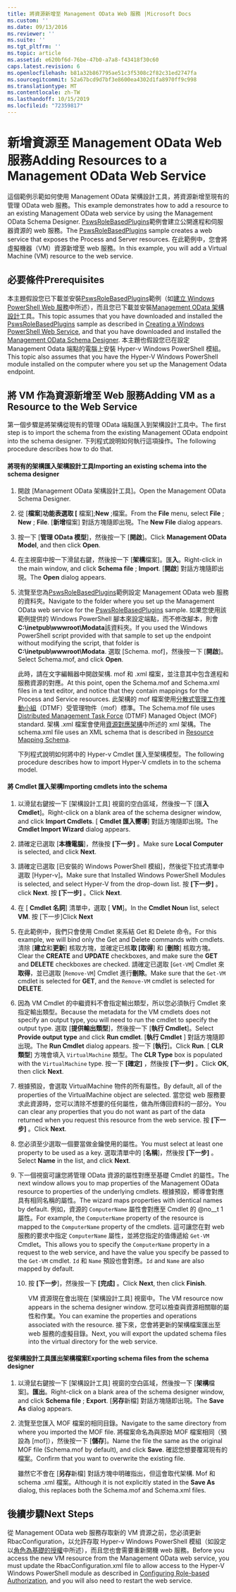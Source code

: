 ```yaml
---
title: 將資源新增至 Management OData Web 服務 |Microsoft Docs
ms.custom: ''
ms.date: 09/13/2016
ms.reviewer: ''
ms.suite: ''
ms.tgt_pltfrm: ''
ms.topic: article
ms.assetid: e620bf6d-76be-47b0-a7a8-f43418f30c60
caps.latest.revision: 6
ms.openlocfilehash: b81a32b867795ae51c3f5308c2f82c31ed2747fa
ms.sourcegitcommit: 52a67bcd9d7bf3e8600ea4302d1fa8970ff9c998
ms.translationtype: MT
ms.contentlocale: zh-TW
ms.lasthandoff: 10/15/2019
ms.locfileid: "72359817"
---
```

# <a name="adding-resources-to-a-management-odata-web-service"></a><span data-ttu-id="23980-102">新增資源至 Management OData Web 服務</span><span class="sxs-lookup"><span data-stu-id="23980-102">Adding Resources to a Management OData Web Service</span></span>

<span data-ttu-id="23980-103">這個範例示範如何使用 Management OData 架構設計工具，將資源新增至現有的管理 OData web 服務。</span><span class="sxs-lookup"><span data-stu-id="23980-103">This example demonstrates how to add a resource to an existing Management OData web service by using the Management OData Schema Designer.</span></span> <span data-ttu-id="23980-104">[PswsRoleBasedPlugins](https://code.msdn.microsoft.com:443/windowsdesktop/PswsRoleBasedPlugins-9c79b75a)範例會建立公開進程和伺服器資源的 web 服務。</span><span class="sxs-lookup"><span data-stu-id="23980-104">The [PswsRoleBasedPlugins](https://code.msdn.microsoft.com:443/windowsdesktop/PswsRoleBasedPlugins-9c79b75a) sample creates a web service that exposes the Process and Server resources.</span></span> <span data-ttu-id="23980-105">在此範例中，您會將虛擬機器（VM）資源新增至 web 服務。</span><span class="sxs-lookup"><span data-stu-id="23980-105">In this example, you will add a Virtual Machine (VM) resource to the web service.</span></span>

## <a name="prerequisites"></a><span data-ttu-id="23980-106">必要條件</span><span class="sxs-lookup"><span data-stu-id="23980-106">Prerequisites</span></span>

<span data-ttu-id="23980-107">本主題假設您已下載並安裝[PswsRoleBasedPlugins](https://code.msdn.microsoft.com:443/windowsdesktop/PswsRoleBasedPlugins-9c79b75a)範例（如[建立 Windows PowerShell Web 服務](./creating-a-management-odata-web-service.md)中所述），而且您已下載並安裝[Management OData 架構設計](https://marketplace.visualstudio.com/items?itemName=jlisc0.ManagementODataSchemaDesigner)工具。</span><span class="sxs-lookup"><span data-stu-id="23980-107">This topic assumes that you have downloaded and installed the [PswsRoleBasedPlugins](https://code.msdn.microsoft.com:443/windowsdesktop/PswsRoleBasedPlugins-9c79b75a) sample as described in [Creating a Windows PowerShell Web Service](./creating-a-management-odata-web-service.md), and that you have downloaded and installed the [Management OData Schema Designer](https://marketplace.visualstudio.com/items?itemName=jlisc0.ManagementODataSchemaDesigner).</span></span> <span data-ttu-id="23980-108">本主題也假設您已在設定 Management Odata 端點的電腦上安裝 Hyper-v Windows PowerShell 模組。</span><span class="sxs-lookup"><span data-stu-id="23980-108">This topic also assumes that you have the Hyper-V Windows PowerShell module installed on the computer where you set up the Management Odata endpoint.</span></span>

## <a name="adding-vm-as-a-resource-to-the-web-service"></a><span data-ttu-id="23980-109">將 VM 作為資源新增至 Web 服務</span><span class="sxs-lookup"><span data-stu-id="23980-109">Adding VM as a Resource to the Web Service</span></span>

<span data-ttu-id="23980-110">第一個步驟是將架構從現有的管理 OData 端點匯入到架構設計工具中。</span><span class="sxs-lookup"><span data-stu-id="23980-110">The first step is to import the schema from the existing Management OData endpoint into the schema designer.</span></span> <span data-ttu-id="23980-111">下列程式說明如何執行這項操作。</span><span class="sxs-lookup"><span data-stu-id="23980-111">The following procedure describes how to do that.</span></span>

#### <a name="importing-an-existing-schema-into-the-schema-designer"></a><span data-ttu-id="23980-112">將現有的架構匯入架構設計工具</span><span class="sxs-lookup"><span data-stu-id="23980-112">Importing an existing schema into the schema designer</span></span>

1. <span data-ttu-id="23980-113">開啟 [Management OData 架構設計工具]。</span><span class="sxs-lookup"><span data-stu-id="23980-113">Open the Management OData Schema Designer.</span></span>

2. <span data-ttu-id="23980-114">從 [**檔案**]**功能表選取 [** 檔案];**New** ;檔案。</span><span class="sxs-lookup"><span data-stu-id="23980-114">From the **File** menu, select **File** ; **New** ; **File**.</span></span> <span data-ttu-id="23980-115">[**新增**檔案] 對話方塊隨即出現。</span><span class="sxs-lookup"><span data-stu-id="23980-115">The **New File** dialog appears.</span></span>

3. <span data-ttu-id="23980-116">按一下 [**管理 OData 模型**]，然後按一下 [**開啟**]。</span><span class="sxs-lookup"><span data-stu-id="23980-116">Click **Management OData Model**, and then click **Open**.</span></span>

4. <span data-ttu-id="23980-117">在主視窗中按一下滑鼠右鍵，然後按一下 [**架構**檔案]。匯**入**。</span><span class="sxs-lookup"><span data-stu-id="23980-117">Right-click in the main window, and click **Schema file** ; **Import**.</span></span> <span data-ttu-id="23980-118">[**開啟**] 對話方塊隨即出現。</span><span class="sxs-lookup"><span data-stu-id="23980-118">The **Open** dialog appears.</span></span>

5. <span data-ttu-id="23980-119">流覽至您為[PswsRoleBasedPlugins](https://code.msdn.microsoft.com:443/windowsdesktop/PswsRoleBasedPlugins-9c79b75a)範例設定 Management OData web 服務的資料夾。</span><span class="sxs-lookup"><span data-stu-id="23980-119">Navigate to the folder where you set up the Management OData web service for the [PswsRoleBasedPlugins](https://code.msdn.microsoft.com:443/windowsdesktop/PswsRoleBasedPlugins-9c79b75a) sample.</span></span> <span data-ttu-id="23980-120">如果您使用該範例提供的 Windows PowerShell 腳本來設定端點，而不修改腳本，則會**C:\inetpub\wwwroot\Modata**該資料夾。</span><span class="sxs-lookup"><span data-stu-id="23980-120">If you used the Windows PowerShell script provided with that sample to set up the endpoint without modifying the script, that folder is **C:\inetpub\wwwroot\Modata**.</span></span> <span data-ttu-id="23980-121">選取 [Schema. mof]，然後按一下 [**開啟**]。</span><span class="sxs-lookup"><span data-stu-id="23980-121">Select Schema.mof, and click **Open**.</span></span>

   <span data-ttu-id="23980-122">此時，請在文字編輯器中開啟架構. mof 和 .xml 檔案，並注意其中包含進程和服務資源的對應。</span><span class="sxs-lookup"><span data-stu-id="23980-122">At this point, open the Schema.mof and Schema.xml files in a text editor, and notice that they contain mappings for the Process and Service resources.</span></span> <span data-ttu-id="23980-123">此架構的 mof 檔案使用[分散式管理工作推動小組](https://www.dmtf.org/)（DTMF）受管理物件（mof）標準。</span><span class="sxs-lookup"><span data-stu-id="23980-123">The Schema.mof file uses [Distributed Management  Task Force](https://www.dmtf.org/) (DTMF) Managed Object (MOF) standard.</span></span> <span data-ttu-id="23980-124">架構 .xml 檔案會使用[資源對應架構](./resource-mapping-schema.md)中所述的 xml 架構。</span><span class="sxs-lookup"><span data-stu-id="23980-124">The schema.xml file uses an XML schema that is described in [Resource Mapping Schema](./resource-mapping-schema.md).</span></span>

   <span data-ttu-id="23980-125">下列程式說明如何將中的 Hyper-v Cmdlet 匯入至架構模型。</span><span class="sxs-lookup"><span data-stu-id="23980-125">The following procedure describes how to import Hyper-V cmdlets in to the schema model.</span></span>

#### <a name="importing-cmdlets-into-the-schema"></a><span data-ttu-id="23980-126">將 Cmdlet 匯入架構</span><span class="sxs-lookup"><span data-stu-id="23980-126">Importing cmdlets into the schema</span></span>

1. <span data-ttu-id="23980-127">以滑鼠右鍵按一下 [架構設計工具] 視窗的空白區域，然後按一下 [匯**入 Cmdlet**]。</span><span class="sxs-lookup"><span data-stu-id="23980-127">Right-click on a blank area of the schema designer window, and click **Import Cmdlets**.</span></span> <span data-ttu-id="23980-128">[ **Cmdlet 匯入嚮導**] 對話方塊隨即出現。</span><span class="sxs-lookup"><span data-stu-id="23980-128">The **Cmdlet Import Wizard** dialog appears.</span></span>

2. <span data-ttu-id="23980-129">請確定已選取 [**本機電腦**]，然後按 **[下一步]** 。</span><span class="sxs-lookup"><span data-stu-id="23980-129">Make sure **Local Computer** is selected, and click **Next**.</span></span>

3. <span data-ttu-id="23980-130">請確定已選取 [已安裝的 Windows PowerShell 模組]，然後從下拉式清單中選取 [Hyper-v]。</span><span class="sxs-lookup"><span data-stu-id="23980-130">Make sure that Installed Windows PowerShell Modules is selected, and select Hyper-V from the drop-down list.</span></span> <span data-ttu-id="23980-131">按 **[下一步]** 。</span><span class="sxs-lookup"><span data-stu-id="23980-131">click **Next**.</span></span> <span data-ttu-id="23980-132">按 **[下一步]** 。</span><span class="sxs-lookup"><span data-stu-id="23980-132">Click **Next**.</span></span>

4. <span data-ttu-id="23980-133">在 [ **Cmdlet 名詞**] 清單中，選取 [ **VM**]。</span><span class="sxs-lookup"><span data-stu-id="23980-133">In the **Cmdlet Noun** list, select **VM**.</span></span> <span data-ttu-id="23980-134">按 [下一步]</span><span class="sxs-lookup"><span data-stu-id="23980-134">Click **Next**</span></span>

5. <span data-ttu-id="23980-135">在此範例中，我們只會使用 Cmdlet 來系結 Get 和 Delete 命令。</span><span class="sxs-lookup"><span data-stu-id="23980-135">For this example, we will bind only the Get and Delete commands with cmdlets.</span></span> <span data-ttu-id="23980-136">清除 [**建立**和**更新**] 核取方塊，並確定已核**取 [取得**] 和 [**刪除**] 核取方塊。</span><span class="sxs-lookup"><span data-stu-id="23980-136">Clear the **CREATE** and **UPDATE** checkboxes, and make sure the **GET** and **DELETE** checkboxes are checked.</span></span> <span data-ttu-id="23980-137">請確定已選取 [`Get-VM`] Cmdlet 來**取得**，並已選取 [`Remove-VM`] Cmdlet 進行**刪除**。</span><span class="sxs-lookup"><span data-stu-id="23980-137">Make sure that the `Get-VM` cmdlet is selected for **GET**, and the `Remove-VM` cmdlet is selected for **DELETE**.</span></span>

6. <span data-ttu-id="23980-138">因為 VM Cmdlet 的中繼資料不會指定輸出類型，所以您必須執行 Cmdlet 來指定輸出類型。</span><span class="sxs-lookup"><span data-stu-id="23980-138">Because the metadata for the VM cmdlets does not specify an output type, you will need to run the cmdlet to specify the output type.</span></span> <span data-ttu-id="23980-139">選取 [**提供輸出類型**]，然後按一下 [**執行 Cmdlet**]。</span><span class="sxs-lookup"><span data-stu-id="23980-139">Select **Provide output type** and click **Run cmdlet**.</span></span> <span data-ttu-id="23980-140">[**執行 Cmdlet** ] 對話方塊隨即出現。</span><span class="sxs-lookup"><span data-stu-id="23980-140">The **Run Cmdlet** dialog appears.</span></span> <span data-ttu-id="23980-141">按一下 [**執行**]。</span><span class="sxs-lookup"><span data-stu-id="23980-141">Click **Run**.</span></span> <span data-ttu-id="23980-142">[ **CLR 類型**] 方塊會填入 `VirtualMachine` 類型。</span><span class="sxs-lookup"><span data-stu-id="23980-142">The **CLR Type** box is populated with the `VirtualMachine` type.</span></span> <span data-ttu-id="23980-143">按一下 **[確定]** ，然後按 **[下一步]** 。</span><span class="sxs-lookup"><span data-stu-id="23980-143">Click **OK**, then click **Next**.</span></span>

7. <span data-ttu-id="23980-144">根據預設，會選取 VirtualMachine 物件的所有屬性。</span><span class="sxs-lookup"><span data-stu-id="23980-144">By default, all of the properties of the VirtualMachine object are selected.</span></span> <span data-ttu-id="23980-145">當您從 web 服務要求此資源時，您可以清除不想要的任何屬性，做為所傳回資料的一部分。</span><span class="sxs-lookup"><span data-stu-id="23980-145">You can clear any properties that you do not want as part of the data returned when you request this resource from the web service.</span></span> <span data-ttu-id="23980-146">按 **[下一步]** 。</span><span class="sxs-lookup"><span data-stu-id="23980-146">Click **Next**.</span></span>

8. <span data-ttu-id="23980-147">您必須至少選取一個要當做金鑰使用的屬性。</span><span class="sxs-lookup"><span data-stu-id="23980-147">You must select at least one property to be used as a key.</span></span> <span data-ttu-id="23980-148">選取清單中的 [**名稱**]，然後按 **[下一步]** 。</span><span class="sxs-lookup"><span data-stu-id="23980-148">Select **Name** in the list, and click **Next**.</span></span>

9. <span data-ttu-id="23980-149">下一個視窗可讓您將管理 OData 資源的屬性對應至基礎 Cmdlet 的屬性。</span><span class="sxs-lookup"><span data-stu-id="23980-149">The next window allows you to map properties of the Management OData resource to properties of the underlying cmdlets.</span></span> <span data-ttu-id="23980-150">根據預設，嚮導會對應具有相同名稱的屬性。</span><span class="sxs-lookup"><span data-stu-id="23980-150">The wizard maps properties with identical names by default.</span></span> <span data-ttu-id="23980-151">例如，資源的 `ComputerName` 屬性會對應至 Cmdlet 的 @no__t 1 屬性。</span><span class="sxs-lookup"><span data-stu-id="23980-151">For example, the `ComputerName` property of the resource is mapped to the `ComputerName` property of the cmdlets.</span></span>  <span data-ttu-id="23980-152">這可讓您在對 web 服務的要求中指定 `ComputerName` 屬性，並將您指定的值傳遞給 `Get-VM` Cmdlet。</span><span class="sxs-lookup"><span data-stu-id="23980-152">This allows you to specify the `ComputerName` property in a request to the web service, and have the value you specify be passed to the `Get-VM` cmdlet.</span></span> <span data-ttu-id="23980-153">`Id` 和 `Name` 預設也會對應。</span><span class="sxs-lookup"><span data-stu-id="23980-153">`Id` and `Name` are also mapped by default.</span></span>

   10. <span data-ttu-id="23980-154">按 **[下一步**]，然後按一下 **[完成]** 。</span><span class="sxs-lookup"><span data-stu-id="23980-154">Click **Next**, then click **Finish**.</span></span>

       <span data-ttu-id="23980-155">VM 資源現在會出現在 [架構設計工具] 視窗中。</span><span class="sxs-lookup"><span data-stu-id="23980-155">The VM resource now appears in the schema designer window.</span></span> <span data-ttu-id="23980-156">您可以檢查與資源相關聯的屬性和作業。</span><span class="sxs-lookup"><span data-stu-id="23980-156">You can examine the properties and operations associated with the resource.</span></span> <span data-ttu-id="23980-157">接下來，您會將更新的架構檔案匯出至 web 服務的虛擬目錄。</span><span class="sxs-lookup"><span data-stu-id="23980-157">Next, you will export the updated schema files into the virtual directory for the web service.</span></span>

#### <a name="exporting-schema-files-from-the-schema-designer"></a><span data-ttu-id="23980-158">從架構設計工具匯出架構檔案</span><span class="sxs-lookup"><span data-stu-id="23980-158">Exporting schema files from the schema designer</span></span>

1. <span data-ttu-id="23980-159">以滑鼠右鍵按一下 [架構設計工具] 視窗的空白區域，然後按一下 [**架構**檔案]。**匯出**。</span><span class="sxs-lookup"><span data-stu-id="23980-159">Right-click on a blank area of the schema designer window, and click **Schema file** ; **Export**.</span></span> <span data-ttu-id="23980-160">[**另存**新檔] 對話方塊隨即出現。</span><span class="sxs-lookup"><span data-stu-id="23980-160">The **Save As** dialog appears.</span></span>

2. <span data-ttu-id="23980-161">流覽至您匯入 MOF 檔案的相同目錄。</span><span class="sxs-lookup"><span data-stu-id="23980-161">Navigate to the same directory from where you imported the MOF file.</span></span> <span data-ttu-id="23980-162">將檔案命名為與原始 MOF 檔案相同（預設為 [mof]），然後按一下 [**儲存**]。</span><span class="sxs-lookup"><span data-stu-id="23980-162">Name the file the same as the original MOF file (Schema.mof by default), and click **Save**.</span></span> <span data-ttu-id="23980-163">確認您想要覆寫現有的檔案。</span><span class="sxs-lookup"><span data-stu-id="23980-163">Confirm that you want to overwrite the existing file.</span></span>

   <span data-ttu-id="23980-164">雖然它不會在 [**另存**新檔] 對話方塊中明確指出，但這會取代架構. Mof 和 schema .xml 檔案。</span><span class="sxs-lookup"><span data-stu-id="23980-164">Although it is not explicitly stated in the **Save As** dialog, this replaces both the Schema.mof and Schema.xml files.</span></span>

## <a name="next-steps"></a><span data-ttu-id="23980-165">後續步驟</span><span class="sxs-lookup"><span data-stu-id="23980-165">Next Steps</span></span>

<span data-ttu-id="23980-166">從 Management OData web 服務存取新的 VM 資源之前，您必須更新 RbacConfiguration，以允許存取 Hyper-v Windows PowerShell 模組（如設定以[角色為基礎的授權](./configuring-role-based-authorization.md)中所述），而且您也會需要重新開機 web 服務。</span><span class="sxs-lookup"><span data-stu-id="23980-166">Before you access the new VM resource from the Management OData web service, you must update the RbacConfiguration.xml file to allow access to the Hyper-V Windows PowerShell module as described in [Configuring Role-based Authorization](./configuring-role-based-authorization.md), and you will also need to restart the web service.</span></span>